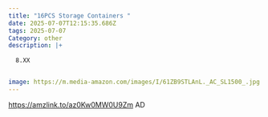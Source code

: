 ```yaml
---
title: "16PCS Storage Containers "
date: 2025-07-07T12:15:35.686Z
tags: 2025-07-07
Category: other
description: |+
  
  8.XX


image: https://m.media-amazon.com/images/I/61ZB9STLAnL._AC_SL1500_.jpg
---
```

https://amzlink.to/az0Kw0MW0U9Zm     AD